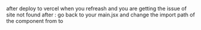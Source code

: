 after deploy to vercel when you refreash and you are getting the issue of site not found after :
go back to your main.jsx and change the import path of the component from <BrowserRouter> to <HashRouter>